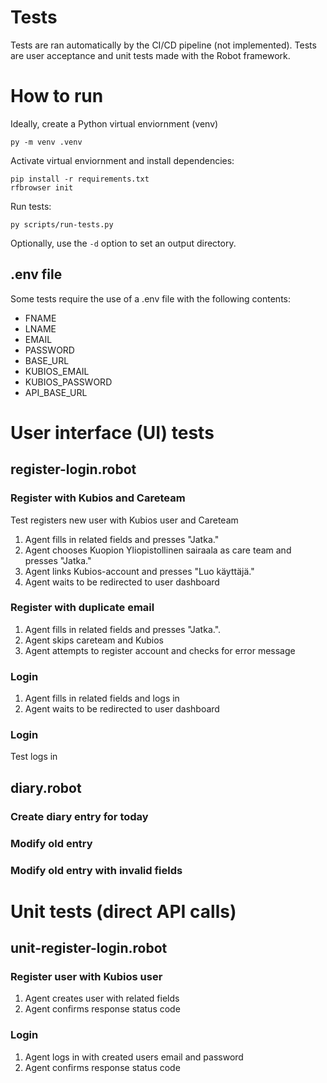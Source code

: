 # Tests

Tests are ran automatically by the CI/CD pipeline (not implemented). Tests are user acceptance and unit tests made with the Robot framework.

# How to run

Ideally, create a Python virtual enviornment (venv)

```shell
py -m venv .venv
```

Activate virtual enviornment and install dependencies:

```shell
pip install -r requirements.txt
rfbrowser init
```

Run tests:

```shell
py scripts/run-tests.py
```

Optionally, use the ```-d``` option to set an output directory.

## .env file

Some tests require the use of a .env file with the following contents:

- FNAME
- LNAME
- EMAIL
- PASSWORD
- BASE_URL
- KUBIOS_EMAIL
- KUBIOS_PASSWORD
- API_BASE_URL

# User interface (UI) tests

## register-login.robot

### Register with Kubios and Careteam

Test registers new user with Kubios user and Careteam

1. Agent fills in related fields and presses "Jatka."
2. Agent chooses Kuopion Yliopistollinen sairaala as care team and presses "Jatka."
3. Agent links Kubios-account and presses "Luo käyttäjä."
4. Agent waits to be redirected to user dashboard

### Register with duplicate email

1. Agent fills in related fields and presses "Jatka.".
2. Agent skips careteam and Kubios
4. Agent attempts to register account and checks for error message 

### Login

1. Agent fills in related fields and logs in
2. Agent waits to be redirected to user dashboard

### Login

Test logs in

## diary.robot

### Create diary entry for today

### Modify old entry

### Modify old entry with invalid fields


# Unit tests (direct API calls)

## unit-register-login.robot

### Register user with Kubios user

1. Agent creates user with related fields
2. Agent confirms response status code

### Login 

1. Agent logs in with created users email and password
2. Agent confirms response status code
